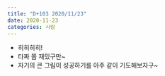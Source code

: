 ```yaml
---
title: "D+103 2020/11/23"
date: 2020-11-23
categories: 사랑
---
```

- 히히히히!
- 타짜 쫌 재밌구만~
- 자기의 큰 그림이 성공하기를 아주 같이 기도해보자구~
